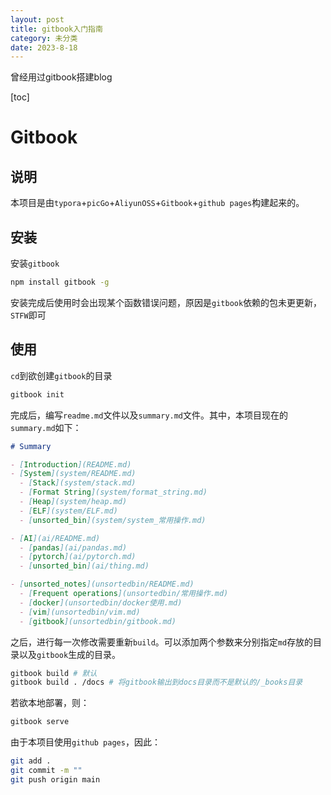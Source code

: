 ```yaml
---
layout: post
title: gitbook入门指南
category: 未分类
date: 2023-8-18
---
```

曾经用过gitbook搭建blog
<!-- more -->
[toc]

# Gitbook

## 说明

本项目是由`typora`+`picGo`+`AliyunOSS`+`Gitbook`+`github pages`构建起来的。

## 安装

安装`gitbook`

```bash
npm install gitbook -g
```

安装完成后使用时会出现某个函数错误问题，原因是`gitbook`依赖的包未更更新，`STFW`即可

## 使用

`cd`到欲创建`gitbook`的目录

```bash
gitbook init
```

完成后，编写`readme.md`文件以及`summary.md`文件。其中，本项目现在的`summary.md`如下：

```markdown
# Summary

- [Introduction](README.md)
- [System](system/README.md)
  - [Stack](system/stack.md)
  - [Format String](system/format_string.md)
  - [Heap](system/heap.md)
  - [ELF](system/ELF.md)
  - [unsorted_bin](system/system_常用操作.md)

- [AI](ai/README.md)
  - [pandas](ai/pandas.md)
  - [pytorch](ai/pytorch.md)
  - [unsorted_bin](ai/thing.md)

- [unsorted_notes](unsortedbin/README.md)
  - [Frequent operations](unsortedbin/常用操作.md)
  - [docker](unsortedbin/docker使用.md)
  - [vim](unsortedbin/vim.md)
  - [gitbook](unsortedbin/gitbook.md)
```

之后，进行每一次修改需要重新`build`。可以添加两个参数来分别指定`md`存放的目录以及`gitbook`生成的目录。

```bash
gitbook build # 默认
gitbook build . /docs # 将gitbook输出到docs目录而不是默认的/_books目录
```

若欲本地部署，则：

```bash
gitbook serve
```

由于本项目使用`github pages`，因此：

```bash
git add .
git commit -m ""
git push origin main
```